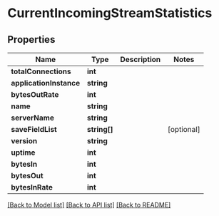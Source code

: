 # CurrentIncomingStreamStatistics

## Properties
Name | Type | Description | Notes
------------ | ------------- | ------------- | -------------
**totalConnections** | **int** |  | 
**applicationInstance** | **string** |  | 
**bytesOutRate** | **int** |  | 
**name** | **string** |  | 
**serverName** | **string** |  | 
**saveFieldList** | **string[]** |  | [optional] 
**version** | **string** |  | 
**uptime** | **int** |  | 
**bytesIn** | **int** |  | 
**bytesOut** | **int** |  | 
**bytesInRate** | **int** |  | 

[[Back to Model list]](../README.md#documentation-for-models) [[Back to API list]](../README.md#documentation-for-api-endpoints) [[Back to README]](../README.md)


